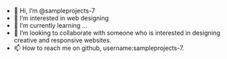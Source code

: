 - 👋 Hi, I’m @sampleprojects-7
- 👀 I’m interested in web designing
- 🌱 I’m currently learning ...
- 💞️ I’m looking to collaborate with someone who is interested in designing creative and responsive websites.
- 📫 How to reach me on github, username:sampleprojects-7.

<!---
sampleprojects-7/sampleprojects-7 is a ✨ special ✨ repository because its `README.md` (this file) appears on your GitHub profile.
You can click the Preview link to take a look at your changes.
--->
